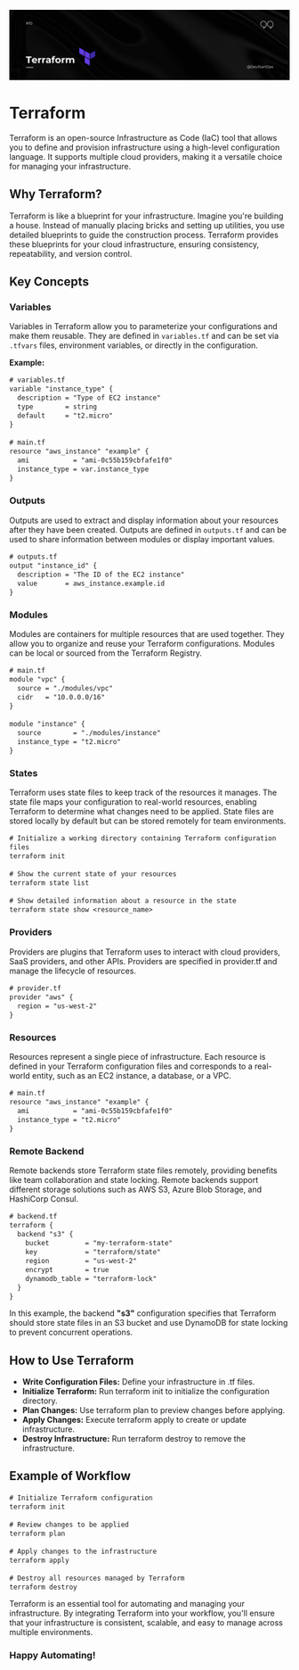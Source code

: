 ![Terraform](header_1.png)

# Terraform

Terraform is an open-source Infrastructure as Code (IaC) tool that allows you to define and provision infrastructure using a high-level configuration language. It supports multiple cloud providers, making it a versatile choice for managing your infrastructure.

## Why Terraform?

Terraform is like a blueprint for your infrastructure. Imagine you're building a house. Instead of manually placing bricks and setting up utilities, you use detailed blueprints to guide the construction process. Terraform provides these blueprints for your cloud infrastructure, ensuring consistency, repeatability, and version control.

## Key Concepts

### Variables

Variables in Terraform allow you to parameterize your configurations and make them reusable. They are defined in `variables.tf` and can be set via `.tfvars` files, environment variables, or directly in the configuration.

**Example:**

```hcl
# variables.tf
variable "instance_type" {
  description = "Type of EC2 instance"
  type        = string
  default     = "t2.micro"
}

# main.tf
resource "aws_instance" "example" {
  ami           = "ami-0c55b159cbfafe1f0"
  instance_type = var.instance_type
}
```
### Outputs

Outputs are used to extract and display information about your resources after they have been created. Outputs are defined in `outputs.tf` and can be used to share information between modules or display important values.

```hcl
# outputs.tf
output "instance_id" {
  description = "The ID of the EC2 instance"
  value       = aws_instance.example.id
}
```
### Modules
Modules are containers for multiple resources that are used together. They allow you to organize and reuse your Terraform configurations. Modules can be local or sourced from the Terraform Registry.

```hcl
# main.tf
module "vpc" {
  source = "./modules/vpc"
  cidr   = "10.0.0.0/16"
}

module "instance" {
  source        = "./modules/instance"
  instance_type = "t2.micro"
}
```

### States
Terraform uses state files to keep track of the resources it manages. The state file maps your configuration to real-world resources, enabling Terraform to determine what changes need to be applied. State files are stored locally by default but can be stored remotely for team environments.

```hcl
# Initialize a working directory containing Terraform configuration files
terraform init

# Show the current state of your resources
terraform state list

# Show detailed information about a resource in the state
terraform state show <resource_name>
```

### Providers
Providers are plugins that Terraform uses to interact with cloud providers, SaaS providers, and other APIs. Providers are specified in provider.tf and manage the lifecycle of resources.

```hcl
# provider.tf
provider "aws" {
  region = "us-west-2"
}
```

### Resources
Resources represent a single piece of infrastructure. Each resource is defined in your Terraform configuration files and corresponds to a real-world entity, such as an EC2 instance, a database, or a VPC.

```hcl
# main.tf
resource "aws_instance" "example" {
  ami           = "ami-0c55b159cbfafe1f0"
  instance_type = "t2.micro"
}
```

### Remote Backend
Remote backends store Terraform state files remotely, providing benefits like team collaboration and state locking. Remote backends support different storage solutions such as AWS S3, Azure Blob Storage, and HashiCorp Consul.

```hcl
# backend.tf
terraform {
  backend "s3" {
    bucket         = "my-terraform-state"
    key            = "terraform/state"
    region         = "us-west-2"
    encrypt        = true
    dynamodb_table = "terraform-lock"
  }
}
```
In this example, the backend **"s3"** configuration specifies that Terraform should store state files in an S3 bucket and use DynamoDB for state locking to prevent concurrent operations.

## How to Use Terraform

- **Write Configuration Files:** Define your infrastructure in .tf files.
- **Initialize Terraform:** Run terraform init to initialize the configuration directory.
- **Plan Changes:** Use terraform plan to preview changes before applying.
- **Apply Changes:** Execute terraform apply to create or update infrastructure.
- **Destroy Infrastructure:** Run terraform destroy to remove the infrastructure.

## Example of Workflow

```hcl 
# Initialize Terraform configuration
terraform init

# Review changes to be applied
terraform plan

# Apply changes to the infrastructure
terraform apply

# Destroy all resources managed by Terraform
terraform destroy
```

Terraform is an essential tool for automating and managing your infrastructure. By integrating Terraform into your workflow, you'll ensure that your infrastructure is consistent, scalable, and easy to manage across multiple environments.

### **Happy Automating!**

